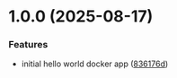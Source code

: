 # 1.0.0 (2025-08-17)


### Features

* initial hello world docker app ([836176d](https://github.com/adolfcg/nebo/commit/836176d99123dc267111a74d47ede480a3767f1b))
